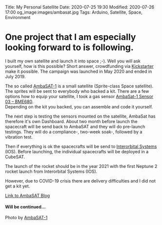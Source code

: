 Title: My Personal Satellite
Date: 2020-07-25 19:30
Modified: 2020-07-26 17:00
og_image:images/ambasat.jpg
Tags: Arduino, Satellite, Space, Environment

# One project that I am especially looking forward to is following.

I built my own satellite and launch it into space ;-).
Well you will ask yourself, how is this possible?
Short answer, crowdfunding via [Kickstarter](https://www.kickstarter.com/projects/ambasat/ambasat-1-an-educational-space-satellite-kit?lang=de) make it possible.
The campaign was launched in May 2020 and ended in July 2019.

The so called [AmbaSAT-1](https://ambasat.com/) is a small satellite (Sprite-class Space satellite). 
The sprites will be sent to everybody who backed a kit. 
There are a few options how to equip your satellite, I took a gas sensor [AmbaSat-1 Sensor 03 – BME680](https://ambasat.com/product/ambasat-1-sensor-03/).  
Depending on the kit you backed, you can assemble and code it yourself.

The next step is testing the sensors mounted on the satellite, AmbaSat has therefore it's own Dashboard.
About two month before launch the spacecraft will be send back to AmbaSAT and they will do pre-launch testings.
They will do a compliance-, two-week soak-, followed by a vibration test.

Then if everything is ok the spacecrafts will be send to [Interorbital Systems](https://www.interorbital.com/) (IOS).
Before launching, the individual spacecrafts will be deployed in a CubeSAT.

The launch of the rocket should be in the year 2021 with the first Neptune 2 rocket launch from Interorbital Systems (IOS).

However, due to COVID-19 crisis there are delivery difficulties and I did not get a kit yet.

[Link to AmbaSAT Blog ](https://ambasat.com/blog-2/)

#### Will be continued...

Photo by [AmbaSAT-1](https://ambasat.com/)

